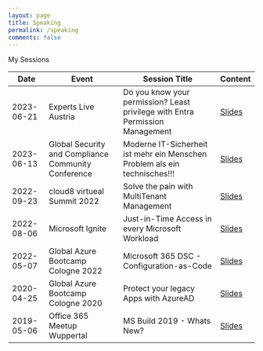 ```yaml
---
layout: page
title: Speaking
permalink: /speaking
comments: false
---
```


My Sessions

| **Date**   | **Event**            | **Session Title**                                                  | **Content** |
|------------|----------------------|--------------------------------------------------------------------|-------------|
| 2023-06-21 | Experts Live Austria    | Do you know your permission? Least privilege with Entra Permission Management | [Slides](https://github.com/Timsto/speaker) |
| 2023-06-13 | Global Security and Compliance Community Conference | Moderne IT-Sicherheit ist mehr ein Menschen Problem als ein technisches!!! | [Slides](https://github.com/Timsto/speaker) |
| 2022-09-23 | cloud8 virtueal Summit 2022 | Solve the pain with MultiTenant Management | [Slides](https://github.com/Timsto/speaker) |
| 2022-08-06 | Microsoft Ignite | Just-in-Time Access in every Microsoft Workload | [Slides](https://github.com/Timsto/speaker) |
| 2022-05-07 | Global Azure Bootcamp Cologne 2022 |  Microsoft 365 DSC - Configuration-as-Code | [Slides](https://github.com/Timsto/speaker) |
| 2020-04-25 | Global Azure Bootcamp Cologne 2020 |  Protect your legacy Apps with AzureAD | [Slides](https://github.com/Timsto/speaker) |
| 2019-05-06 | Office 365 Meetup Wuppertal | MS Build 2019 - Whats New? | [Slides](https://github.com/Timsto/speaker) |
